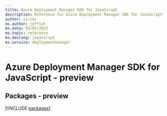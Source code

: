 ```yaml
---
title: Azure Deployment Manager SDK for JavaScript
description: Reference for Azure Deployment Manager SDK for JavaScript
author: xirzec
ms.author: jeffish
ms.data: 03/01/2023
ms.topic: reference
ms.devlang: javascript
ms.service: deploymentmanager
---
```

# Azure Deployment Manager SDK for JavaScript - preview
## Packages - preview
[!INCLUDE [packages](deployment-manager-index.md)]